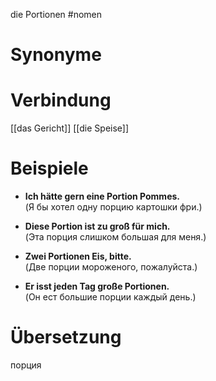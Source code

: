 die Portionen
#nomen
# Synonyme

# Verbindung
[[das Gericht]]
[[die Speise]]
# Beispiele
- **Ich hätte gern eine Portion Pommes.**  
    (Я бы хотел одну порцию картошки фри.)
    
- **Diese Portion ist zu groß für mich.**  
    (Эта порция слишком большая для меня.)
    
- **Zwei Portionen Eis, bitte.**  
    (Две порции мороженого, пожалуйста.)
    
- **Er isst jeden Tag große Portionen.**  
    (Он ест большие порции каждый день.)
# Übersetzung
порция